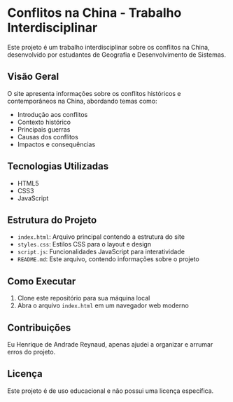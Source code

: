 ﻿# Conflitos na China - Trabalho Interdisciplinar

Este projeto é um trabalho interdisciplinar sobre os conflitos na China, desenvolvido por estudantes de Geografia e Desenvolvimento de Sistemas.

## Visão Geral

O site apresenta informações sobre os conflitos históricos e contemporâneos na China, abordando temas como:

- Introdução aos conflitos
- Contexto histórico
- Principais guerras
- Causas dos conflitos
- Impactos e consequências

## Tecnologias Utilizadas

- HTML5
- CSS3
- JavaScript

## Estrutura do Projeto

- `index.html`: Arquivo principal contendo a estrutura do site
- `styles.css`: Estilos CSS para o layout e design
- `script.js`: Funcionalidades JavaScript para interatividade
- `README.md`: Este arquivo, contendo informações sobre o projeto

## Como Executar

1. Clone este repositório para sua máquina local
2. Abra o arquivo `index.html` em um navegador web moderno

## Contribuições

Eu Henrique de Andrade Reynaud, apenas ajudei a organizar e arrumar erros do projeto. 

## Licença

Este projeto é de uso educacional e não possui uma licença específica.

